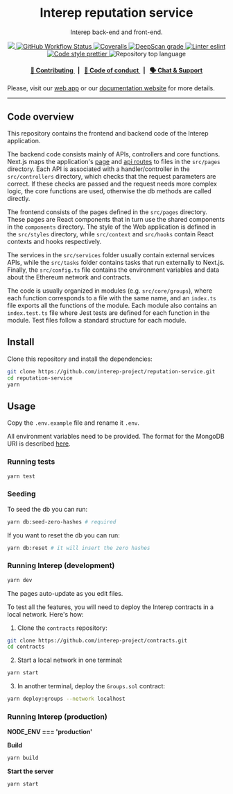 <p align="center">
    <h1 align="center">
        Interep reputation service
    </h1>
    <p align="center">Interep back-end and front-end.</p>
</p>

<p align="center">
    <a href="https://github.com/interep-project" target="_blank">
        <img src="https://img.shields.io/badge/project-Interep-blue.svg?style=flat-square">
    </a>
    <a href="https://github.com/interep-project/reputation-service/actions/workflows/test.yaml">
        <img alt="GitHub Workflow Status" src="https://img.shields.io/github/workflow/status/interep-project/reputation-service/test?label=test&logo=github">
    </a>
    <a href="https://coveralls.io/github/interep-project/reputation-service">
        <img alt="Coveralls" src="https://img.shields.io/coveralls/github/interep-project/reputation-service?style=flat-square&logo=coveralls">
    </a>
    <a href="https://deepscan.io/dashboard#view=project&tid=16502&pid=19780&bid=519858">
        <img alt="DeepScan grade" src="https://deepscan.io/api/teams/16502/projects/19780/branches/519858/badge/grade.svg">
    </a>
    <a href="https://eslint.org/" target="_blank">
        <img alt="Linter eslint" src="https://img.shields.io/badge/linter-eslint-8080f2?style=flat-square&logo=eslint">
    </a>
    <a href="https://prettier.io/" target="_blank">
        <img alt="Code style prettier" src="https://img.shields.io/badge/code%20style-prettier-f8bc45?style=flat-square&logo=prettier">
    </a>
    <img alt="Repository top language" src="https://img.shields.io/github/languages/top/interep-project/reputation-service?style=flat-square">
</p>

<div align="center">
    <h4>
        <a href="https://docs.interep.link/contributing">
            👥 Contributing
        </a>
        <span>&nbsp;&nbsp;|&nbsp;&nbsp;</span>
        <a href="https://docs.interep.link/code-of-conduct">
            🤝 Code of conduct
        </a>
        <span>&nbsp;&nbsp;|&nbsp;&nbsp;</span>
        <a href="https://t.me/interrep">
            🗣️ Chat &amp; Support
        </a>
    </h4>
</div>

Please, visit our [web app](https://kovan.interep.link) or our [documentation website](https://docs.interep.link) for more details.

---

## Code overview

This repository contains the frontend and backend code of the Interep application.

The backend code consists mainly of APIs, controllers and core functions. Next.js maps the application's [page](https://nextjs.org/docs/basic-features/pages) and [api routes](https://nextjs.org/docs/api-routes/introduction) to files in the `src/pages` directory. Each API is associated with a handler/controller in the `src/controllers` directory, which checks that the request parameters are correct. If these checks are passed and the request needs more complex logic, the core functions are used, otherwise the db methods are called directly.

The frontend consists of the pages defined in the `src/pages` directory. These pages are React components that in turn use the shared components in the `components` directory. The style of the Web application is defined in the `src/styles` directory, while `src/context` and `src/hooks` contain React contexts and hooks respectively.

The services in the `src/services` folder usually contain external services APIs, while the `src/tasks` folder contains tasks that run externally to Next.js. Finally, the `src/config.ts` file contains the environment variables and data about the Ethereum network and contracts.

The code is usually organized in modules (e.g. `src/core/groups`), where each function corresponds to a file with the same name, and an `index.ts` file exports all the functions of the module. Each module also contains an `index.test.ts` file where Jest tests are defined for each function in the module. Test files follow a standard structure for each module.

## Install

Clone this repository and install the dependencies:

```bash
git clone https://github.com/interep-project/reputation-service.git
cd reputation-service
yarn
```

## Usage

Copy the `.env.example` file and rename it `.env`.

All environment variables need to be provided. The format for the MongoDB URI is described [here](https://docs.mongodb.com/manual/reference/connection-string/).

### Running tests

```bash
yarn test
```

### Seeding

To seed the db you can run:

```bash
yarn db:seed-zero-hashes # required
```

If you want to reset the db you can run:

```bash
yarn db:reset # it will insert the zero hashes
```

### Running Interep (development)

```bash
yarn dev
```

The pages auto-update as you edit files.

To test all the features, you will need to deploy the Interep contracts in a local network. Here's how:

1. Clone the `contracts` repository:

```bash
git clone https://github.com/interep-project/contracts.git
cd contracts
```

2. Start a local network in one terminal:

```bash
yarn start
```

3. In another terminal, deploy the `Groups.sol` contract:

```bash
yarn deploy:groups --network localhost
```

### Running Interep (production)

**NODE_ENV === 'production'**

**Build**

```bash
yarn build
```

**Start the server**

```bash
yarn start
```
